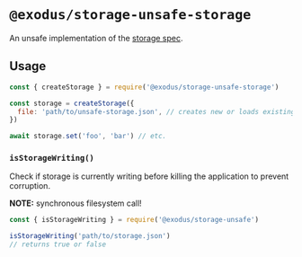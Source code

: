 # `@exodus/storage-unsafe-storage`

An unsafe implementation of the [storage spec](https://github.com/ExodusMovement/exodus-hydra/blob/master/modules/storage-spec/spec.md).

## Usage

```js
const { createStorage } = require('@exodus/storage-unsafe-storage')

const storage = createStorage({
  file: 'path/to/unsafe-storage.json', // creates new or loads existing file
})

await storage.set('foo', 'bar') // etc.
```

### `isStorageWriting()`

Check if storage is currently writing before killing the application to prevent corruption.

**NOTE:** synchronous filesystem call!

```js
const { isStorageWriting } = require('@exodus/storage-unsafe')

isStorageWriting('path/to/storage.json')
// returns true or false
```
